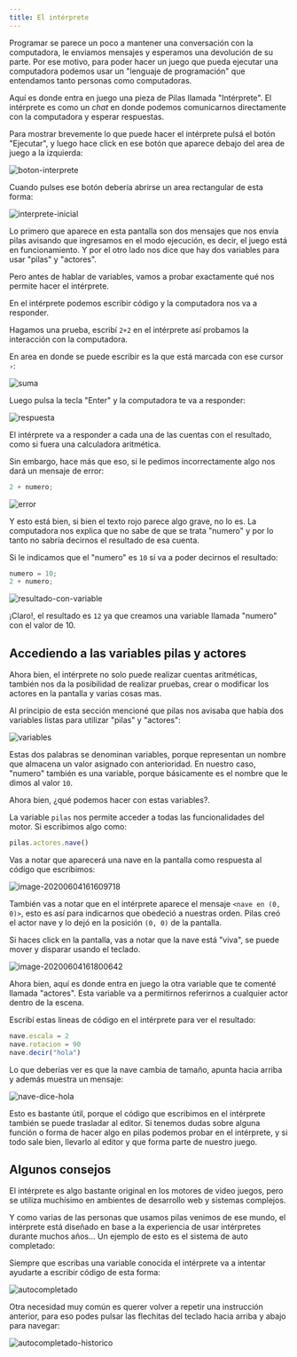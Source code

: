 ```yaml
---
title: El intérprete
---
```


Programar se parece un poco a mantener una conversación con la computadora, le enviamos mensajes y esperamos una devolución de su parte. Por ese motivo, para poder hacer un juego que pueda ejecutar una computadora podemos usar un "lenguaje de programación" que entendamos tanto personas como computadoras.

Aquí es donde entra en juego una pieza de Pilas llamada "Intérprete". El intérprete es como un *chat* en donde podemos comunicarnos directamente con la computadora y esperar respuestas.

Para mostrar brevemente lo que puede hacer el intérprete pulsá el botón "Ejecutar", y luego hace click en ese botón que aparece debajo del area de juego a la izquierda:

![boton-interprete](imagenes/interprete.assets/boton-interprete.png)

Cuando pulses ese botón debería abrirse un area rectangular de esta forma:

![interprete-inicial](imagenes/interprete.assets/interprete-inicial.png)

Lo primero que aparece en esta pantalla son dos mensajes que nos envía pilas avisando que ingresamos en el modo ejecución, es decir, el juego está en funcionamiento. Y por el otro lado nos dice que hay dos variables para usar "pilas" y "actores".

Pero antes de hablar de variables, vamos a probar exactamente qué nos permite hacer el intérprete.

En el intérprete podemos escribir código y la computadora nos va a responder.

Hagamos una prueba, escribí  `2+2` en el intérprete así probamos la interacción con la computadora. 

En area en donde se puede escribir es la que está marcada con ese cursor `›`:

![suma](imagenes/interprete.assets/suma.png)

Luego pulsa la tecla "Enter" y la computadora te va a responder:

![respuesta](imagenes/interprete.assets/respuesta.png)

El intérprete va a responder a cada una de las cuentas con el resultado, como si fuera una calculadora aritmética.

Sin embargo, hace más que eso, si le pedimos incorrectamente algo nos dará un mensaje de error:

```typescript
2 + numero;
```

![error](imagenes/interprete.assets/error.png)

Y esto está bien, si bien el texto rojo parece algo grave, no lo es. La computadora nos explica que no sabe de que se trata "numero" y por lo tanto no sabría decirnos el resultado de esa cuenta.

Si le indicamos que el "numero" es `10` sí va a poder decirnos el resultado:

```typescript
numero = 10;
2 + numero;
```

![resultado-con-variable](imagenes/interprete.assets/resultado-con-variable.png)

¡Claro!, el resultado es `12` ya que creamos una variable llamada "numero" con el valor de 10.

## Accediendo a las variables pilas y actores

Ahora bien, el intérprete no solo puede realizar cuentas aritméticas, también nos da la posibilidad de realizar pruebas, crear o modificar los actores en la pantalla y varias cosas mas.

Al principio de esta sección mencioné que pilas nos avisaba que había dos variables listas para utilizar "pilas" y "actores":

![variables](imagenes/interprete.assets/variables.png)

Estas dos palabras se denominan variables, porque representan un nombre que almacena un valor asignado con anterioridad. En nuestro caso, "numero" también es una variable, porque básicamente es el nombre que le dimos al valor `10`.

Ahora bien, ¿qué podemos hacer con estas variables?.

La variable `pilas` nos permite acceder a todas las funcionalidades del motor. Si escribimos algo como:

```typescript
pilas.actores.nave()
```

Vas a notar que aparecerá una nave en la pantalla como respuesta al código que escribimos:

![image-20200604161609718](imagenes/interprete.assets/creacion-de-la-nave.png)

También vas a notar que en el intérprete aparece el mensaje `<nave en (0, 0)>`, esto es así para indicarnos que obedeció a nuestras orden. Pilas creó el actor nave y lo dejó en la posición `(0, 0)` de la pantalla.

Si haces click en la pantalla, vas a notar que la nave está "viva", se puede mover y disparar usando el teclado.

![image-20200604161800642](imagenes/interprete.assets/nave-disparando.png)

Ahora bien, aquí es donde entra en juego la otra variable que te comenté llamada "actores". Esta variable va a permitirnos referirnos a cualquier actor dentro de la escena.

Escribí estas lineas de código en el intérprete para ver el resultado:

```typescript
nave.escala = 2
nave.rotacion = 90
nave.decir("hola")
```

Lo que deberías ver es que la nave cambia de tamaño, apunta hacia arriba y además muestra un mensaje:

![nave-dice-hola](imagenes/interprete.assets/nave-dice-hola.png)

Esto es bastante útil, porque el código que escribimos en el intérprete también se puede trasladar al editor. Si tenemos dudas sobre alguna función o forma de hacer algo en pilas podemos probar en el intérprete, y si todo sale bien, llevarlo al editor y que forma parte de nuestro juego.

## Algunos consejos

El intérprete es algo bastante original en los motores de video juegos, pero se utiliza muchísimo en ambientes de desarrollo web y sistemas complejos.

Y como varias de las personas que usamos pilas venimos de ese mundo, el intérprete está diseñado en base a la experiencia de usar intérpretes durante muchos años... Un ejemplo de esto es el sistema de auto completado:

Siempre que escribas una variable conocida el intérprete va a intentar ayudarte a escribir código de esta forma:

![autocompletado](imagenes/interprete.assets/autocompletado.png)

Otra necesidad muy común es querer volver a repetir una instrucción anterior, para eso podes pulsar las flechitas del teclado hacia arriba y abajo para navegar:

![autocompletado-historico](imagenes/interprete.assets/autocompletado-historico.gif)


